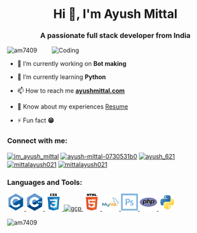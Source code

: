 
<h1 align="center">Hi 👋, I'm Ayush Mittal</h1>
<h3 align="center">A passionate full stack developer from India</h3>
<img align="right" alt="Coding" width="400" src="https://user-images.githubusercontent.com/55389276/140866485-8fb1c876-9a8f-4d6a-98dc-08c4981eaf70.gif">
<p align="left"> <img src="https://komarev.com/ghpvc/?username=am7409&label=Profile%20views&color=0e75b6&style=flat" alt="am7409" /> </p>

- 🔭 I’m currently working on **Bot making**

- 🌱 I’m currently learning **Python**

- 📫 How to reach me [**ayushmittal.com**](ayushmittal.netlify.app)

- 📄 Know about my experiences [Resume](https://drive.google.com/file/d/1pgP82BkTmTYOHHABvF81bAj18O9YiOe3/view?usp=share_link)

- ⚡ Fun fact **😁**

<h3 align="left">Connect with me:</h3>
<p align="left">
<a href="https://twitter.com/im_ayush_mittal" target="blank"><img align="center" src="https://raw.githubusercontent.com/rahuldkjain/github-profile-readme-generator/master/src/images/icons/Social/twitter.svg" alt="im_ayush_mittal" height="30" width="40" /></a>
  <a href="https://linkedin.com/in/ayush-mittal-0730531b0" target="blank"><img align="center" src="https://raw.githubusercontent.com/rahuldkjain/github-profile-readme-generator/master/src/images/icons/Social/linked-in-alt.svg" alt="ayush-mittal-0730531b0" height="30" width="40" /></a>
<a href="https://www.codechef.com/users/ayush_621" target="blank"><img align="center" src="https://cdn.jsdelivr.net/npm/simple-icons@3.1.0/icons/codechef.svg" alt="ayush_621" height="30" width="40" /></a>
<a href="https://www.leetcode.com/mittalayush021" target="blank"><img align="center" src="https://raw.githubusercontent.com/rahuldkjain/github-profile-readme-generator/master/src/images/icons/Social/leet-code.svg" alt="mittalayush021" height="30" width="40" /></a>
<a href="https://auth.geeksforgeeks.org/user/mittalayush021" target="blank"><img align="center" src="https://raw.githubusercontent.com/rahuldkjain/github-profile-readme-generator/master/src/images/icons/Social/geeks-for-geeks.svg" alt="mittalayush021" height="30" width="40" /></a>
</p>

<h3 align="left">Languages and Tools:</h3>
<p align="left"> <a href="https://www.cprogramming.com/" target="_blank" rel="noreferrer"> <img src="https://raw.githubusercontent.com/devicons/devicon/master/icons/c/c-original.svg" alt="c" width="40" height="40"/> </a> <a href="https://www.w3schools.com/cpp/" target="_blank" rel="noreferrer"> <img src="https://raw.githubusercontent.com/devicons/devicon/master/icons/cplusplus/cplusplus-original.svg" alt="cplusplus" width="40" height="40"/> </a> <a href="https://www.w3schools.com/css/" target="_blank" rel="noreferrer"> <img src="https://raw.githubusercontent.com/devicons/devicon/master/icons/css3/css3-original-wordmark.svg" alt="css3" width="40" height="40"/> </a> <a href="https://cloud.google.com" target="_blank" rel="noreferrer"> <img src="https://www.vectorlogo.zone/logos/google_cloud/google_cloud-icon.svg" alt="gcp" width="40" height="40"/> </a> <a href="https://www.w3.org/html/" target="_blank" rel="noreferrer"> <img src="https://raw.githubusercontent.com/devicons/devicon/master/icons/html5/html5-original-wordmark.svg" alt="html5" width="40" height="40"/> </a> <a href="https://www.mysql.com/" target="_blank" rel="noreferrer"> <img src="https://raw.githubusercontent.com/devicons/devicon/master/icons/mysql/mysql-original-wordmark.svg" alt="mysql" width="40" height="40"/> </a> <a href="https://www.photoshop.com/en" target="_blank" rel="noreferrer"> <img src="https://raw.githubusercontent.com/devicons/devicon/master/icons/photoshop/photoshop-line.svg" alt="photoshop" width="40" height="40"/> </a> <a href="https://www.php.net" target="_blank" rel="noreferrer"> <img src="https://raw.githubusercontent.com/devicons/devicon/master/icons/php/php-original.svg" alt="php" width="40" height="40"/> </a> <a href="https://www.python.org" target="_blank" rel="noreferrer"> <img src="https://raw.githubusercontent.com/devicons/devicon/master/icons/python/python-original.svg" alt="python" width="40" height="40"/> </a> </p>

<p><img align="center" src="https://github-readme-stats.vercel.app/api/top-langs?username=am7409&show_icons=true&locale=en&layout=compact" alt="am7409" /></p>
